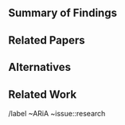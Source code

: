 <!--
Spike Issue Template

This template is to be used when a new feature is being researched. This is to explain use cases, not implementation details. \
This is an important step in the development process and should be documented heavily. 
There is likely to be little code involved, and most of the results will be put into the reference documentation
-->

## Summary of Findings

<!-- (What problem is being solved? Why is this feature useful for solving this problem?) -->

## Related Papers

<!-- (What papers were researched? What were the relevant points to DAML?) -->

## Alternatives

<!-- (List alternative features/methods from most to least impactful) -->

## Related Work

<!-- (Link other companies or codebases related to this feature) -->

/label ~ARiA ~issue::research